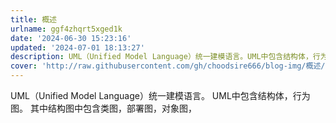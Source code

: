 ```yaml
---
title: 概述
urlname: ggf4zhqrt5xged1k
date: '2024-06-30 15:23:16'
updated: '2024-07-01 18:13:27'
description: UML（Unified Model Language）统一建模语言。UML中包含结构体，行为图。其中结构图中包含类图，部署图，对象图，
cover: 'http://raw.githubusercontent.com/gh/choodsire666/blog-img/概述/cover.jpg'
---
```

UML（Unified Model Language）统一建模语言。
UML中包含结构体，行为图。
其中结构图中包含类图，部署图，对象图，




